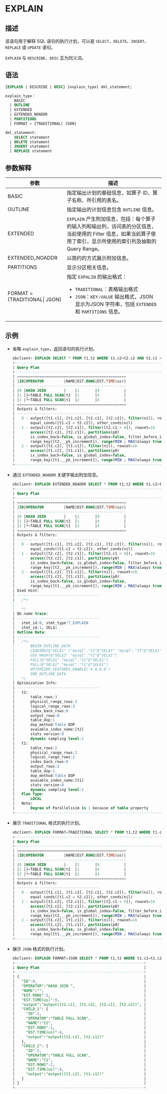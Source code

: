 # EXPLAIN

## 描述

该语句用于解释 SQL 语句的执行计划，可以是 `SELECT`、`DELETE`、`INSERT`、`REPLACE` 或 `UPDATE` 语句。

`EXPLAIN` 与 `DESCRIBE`、`DESC` 互为同义词。

## 语法

```sql
{EXPLAIN | DESCRIBE | DESC} [explain_type] dml_statement;

explain_type：
    BASIC 
  | OUTLINE
  | EXTENDED
  | EXTENDED_NOADDR
  | PARTITIONS 
  | FORMAT = {TRADITIONAL| JSON}

dml_statement:
    SELECT statement 
  | DELETE statement
  | INSERT statement
  | REPLACE statement
```

## 参数解释

|            **参数**             |                                                                                                             **描述**                                                                                                             |
|-------------------------------|--------------------------------------------------------------------------------------------------------------------------------------------------------------------------------------------------------------------------------|
| BASIC                         | 指定输出计划的基础信息，如算子 ID、算子名称、所引用的表名。                                                                                                                                                                                                |
| OUTLINE                       | 指定输出的计划信息包含 `OUTLINE` 信息。                                                                                                                                                                                                      |
| EXTENDED                      | `EXPLAIN` 产生附加信息，包括：每个算子的输入列和输出列，访问表的分区信息，当前使用的 Filter 信息，如果当前算子使用了索引，显示所使用的索引列及抽取的 Query Range。                                                                                                                               |
| EXTENDED_NOADDR               | 以简约的方式展示附加信息。                                                                                                                                                                                                                  |
| PARTITIONS                    | 显示分区相关信息。                                                                                                                                                                                                                      |
| FORMAT = {TRADITIONAL\| JSON} | 指定 `EXPALIN` 的输出格式： <ul><li> `TRADITIONAL`：表格输出格式    </li> <li> `JSON`：`KEY:VALUE` 输出格式，JSON 显示为JSON 字符串，包括 `EXTENDED` 和 `PARTITIONS` 信息。</li></ul>    |

## 示例

* 省略 `explain_type`，返回语句的执行计划。

  ```sql
  obclient> EXPLAIN SELECT * FROM t1,t2 WHERE t1.c2=t2.c2 AND t2.c1 > 4;
  +------------------------------------------------------------------------------------+
  | Query Plan                                                                         |
  +------------------------------------------------------------------------------------+
  | =================================================                                  |
  | |ID|OPERATOR         |NAME|EST.ROWS|EST.TIME(us)|                                  |
  | -------------------------------------------------                                  |
  | |0 |HASH JOIN        |    |1       |9           |                                  |
  | |1 |├─TABLE FULL SCAN|t2  |1       |4           |                                  |
  | |2 |└─TABLE FULL SCAN|t1  |2       |4           |                                  |
  | =================================================                                  |
  | Outputs & filters:                                                                 |
  | -------------------------------------                                              |
  |   0 - output([t1.c1], [t1.c2], [t2.c1], [t2.c2]), filter(nil), rowset=16           |
  |       equal_conds([t1.c2 = t2.c2]), other_conds(nil)                               |
  |   1 - output([t2.c2], [t2.c1]), filter([t2.c1 > 4]), rowset=16                     |
  |       access([t2.c2], [t2.c1]), partitions(p0)                                     |
  |       is_index_back=false, is_global_index=false, filter_before_indexback[false],  |
  |       range_key([t2.__pk_increment]), range(MIN ; MAX)always true                  |
  |   2 - output([t1.c2], [t1.c1]), filter(nil), rowset=16                             |
  |       access([t1.c2], [t1.c1]), partitions(p0)                                     |
  |       is_index_back=false, is_global_index=false,                                  |
  |       range_key([t1.__pk_increment]), range(MIN ; MAX)always true                  |
  +------------------------------------------------------------------------------------+
  ```

* 通过 `EXTENDED_NOADDR` 关键字输出附加信息。

  ```sql
  obclient> EXPLAIN EXTENDED_NOADDR SELECT * FROM t1,t2 WHERE t1.c2=t2.c2 AND t2.c1 > 4;
  +------------------------------------------------------------------------------------+
  | Query Plan                                                                         |
  +------------------------------------------------------------------------------------+
  | =================================================                                  |
  | |ID|OPERATOR         |NAME|EST.ROWS|EST.TIME(us)|                                  |
  | -------------------------------------------------                                  |
  | |0 |HASH JOIN        |    |1       |9           |                                  |
  | |1 |├─TABLE FULL SCAN|t2  |1       |4           |                                  |
  | |2 |└─TABLE FULL SCAN|t1  |2       |4           |                                  |
  | =================================================                                  |
  | Outputs & filters:                                                                 |
  | -------------------------------------                                              |
  |   0 - output([t1.c1], [t1.c2], [t2.c1], [t2.c2]), filter(nil), rowset=16           |
  |       equal_conds([t1.c2 = t2.c2]), other_conds(nil)                               |
  |   1 - output([t2.c2], [t2.c1]), filter([t2.c1 > 4]), rowset=16                     |
  |       access([t2.c2], [t2.c1]), partitions(p0)                                     |
  |       is_index_back=false, is_global_index=false, filter_before_indexback[false],  |
  |       range_key([t2.__pk_increment]), range(MIN ; MAX)always true                  |
  |   2 - output([t1.c2], [t1.c1]), filter(nil), rowset=16                             |
  |       access([t1.c2], [t1.c1]), partitions(p0)                                     |
  |       is_index_back=false, is_global_index=false,                                  |
  |       range_key([t1.__pk_increment]), range(MIN ; MAX)always true                  |
  | Used Hint:                                                                         |
  | -------------------------------------                                              |
  |   /*+                                                                              |
  |                                                                                    |
  |   */                                                                               |
  | Qb name trace:                                                                     |
  | -------------------------------------                                              |
  |   stmt_id:0, stmt_type:T_EXPLAIN                                                   |
  |   stmt_id:1, SEL$1                                                                 |
  | Outline Data:                                                                      |
  | -------------------------------------                                              |
  |   /*+                                                                              |
  |       BEGIN_OUTLINE_DATA                                                           |
  |       LEADING(@"SEL$1" ("mysql"."t2"@"SEL$1" "mysql"."t1"@"SEL$1"))                |
  |       USE_HASH(@"SEL$1" "mysql"."t1"@"SEL$1")                                      |
  |       FULL(@"SEL$1" "mysql"."t2"@"SEL$1")                                          |
  |       FULL(@"SEL$1" "mysql"."t1"@"SEL$1")                                          |
  |       OPTIMIZER_FEATURES_ENABLE('4.0.0.0')                                         |
  |       END_OUTLINE_DATA                                                             |
  |   */                                                                               |
  | Optimization Info:                                                                 |
  | -------------------------------------                                              |
  |   t2:                                                                              |
  |       table_rows:3                                                                 |
  |       physical_range_rows:3                                                        |
  |       logical_range_rows:3                                                         |
  |       index_back_rows:0                                                            |
  |       output_rows:0                                                                |
  |       table_dop:1                                                                  |
  |       dop_method:Table DOP                                                         |
  |       avaiable_index_name:[t2]                                                     |
  |       stats version:0                                                              |
  |       dynamic sampling level:1                                                     |
  |   t1:                                                                              |
  |       table_rows:2                                                                 |
  |       physical_range_rows:2                                                        |
  |       logical_range_rows:2                                                         |
  |       index_back_rows:0                                                            |
  |       output_rows:2                                                                |
  |       table_dop:1                                                                  |
  |       dop_method:Table DOP                                                         |
  |       avaiable_index_name:[t1]                                                     |
  |       stats version:0                                                              |
  |       dynamic sampling level:1                                                     |
  |   Plan Type:                                                                       |
  |       LOCAL                                                                        |
  |   Note:                                                                            |
  |       Degree of Parallelisim is 1 because of table property                        |
  +------------------------------------------------------------------------------------+
  ```

* 展示 `TRADITIONAL` 格式的执行计划。

  ```sql
  obclient> EXPLAIN FORMAT=TRADITIONAL SELECT * FROM t1,t2 WHERE t1.c2=t2.c2 AND t2.c1 > 4;
  +------------------------------------------------------------------------------------+
  | Query Plan                                                                         |
  +------------------------------------------------------------------------------------+
  | =================================================                                  |
  | |ID|OPERATOR         |NAME|EST.ROWS|EST.TIME(us)|                                  |
  | -------------------------------------------------                                  |
  | |0 |HASH JOIN        |    |1       |9           |                                  |
  | |1 |├─TABLE FULL SCAN|t2  |1       |4           |                                  |
  | |2 |└─TABLE FULL SCAN|t1  |2       |4           |                                  |
  | =================================================                                  |
  | Outputs & filters:                                                                 |
  | -------------------------------------                                              |
  |   0 - output([t1.c1], [t1.c2], [t2.c1], [t2.c2]), filter(nil), rowset=16           |
  |       equal_conds([t1.c2 = t2.c2]), other_conds(nil)                               |
  |   1 - output([t2.c2], [t2.c1]), filter([t2.c1 > 4]), rowset=16                     |
  |       access([t2.c2], [t2.c1]), partitions(p0)                                     |
  |       is_index_back=false, is_global_index=false, filter_before_indexback[false],  |
  |       range_key([t2.__pk_increment]), range(MIN ; MAX)always true                  |
  |   2 - output([t1.c2], [t1.c1]), filter(nil), rowset=16                             |
  |       access([t1.c2], [t1.c1]), partitions(p0)                                     |
  |       is_index_back=false, is_global_index=false,                                  |
  |       range_key([t1.__pk_increment]), range(MIN ; MAX)always true                  |
  +------------------------------------------------------------------------------------+
  ```


* 展示 `JSON` 格式的执行计划。

  ```sql
  obclient> EXPLAIN FORMAT=JSON SELECT * FROM t1,t2 WHERE t1.c2=t2.c2 AND t2.c1 > 4;
  +----------------------------------------------------------+
  | Query Plan                                               |
  +----------------------------------------------------------+
  | {                                                        |
  |   "ID":0,                                                |
  |   "OPERATOR":"HASH JOIN ",                               |
  |   "NAME":"",                                             |
  |   "EST.ROWS":1,                                          |
  |   "EST.TIME(us)":9,                                      |
  |   "output":"output([t1.c1], [t1.c2], [t2.c1], [t2.c2])", |
  |   "CHILD_1": {                                           |
  |     "ID":1,                                              |
  |     "OPERATOR":"TABLE FULL SCAN",                        |
  |     "NAME":"t2",                                         |
  |     "EST.ROWS":1,                                        |
  |     "EST.TIME(us)":4,                                    |
  |     "output":"output([t2.c2], [t2.c1])"                  |
  |   },                                                     |
  |   "CHILD_2": {                                           |
  |     "ID":2,                                              |
  |     "OPERATOR":"TABLE FULL SCAN",                        |
  |     "NAME":"t1",                                         |
  |     "EST.ROWS":2,                                        |
  |     "EST.TIME(us)":4,                                    |
  |     "output":"output([t1.c2], [t1.c1])"                  |
  |   }                                                      |
  | }                                                        |
  +----------------------------------------------------------+
  ```
